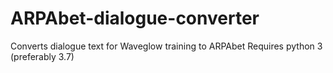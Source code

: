 # ARPAbet-dialogue-converter
Converts dialogue text for Waveglow training to ARPAbet
Requires python 3 (preferably 3.7)
